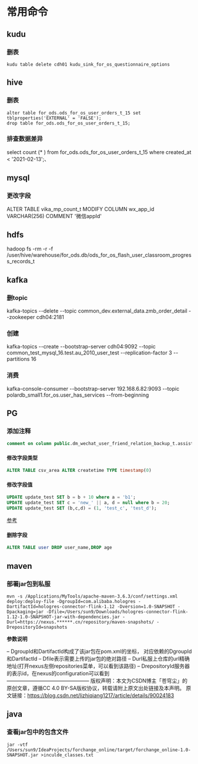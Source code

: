 # 常用命令
## kudu
### 删表
    kudu table delete cdh01 kudu_sink_for_os_questionnaire_options
## hive
### 删表
    alter table for_ods.ods_for_os_user_orders_t_15 set tblproperties('EXTERNAL' = 'FALSE');
    drop table for_ods.ods_for_os_user_orders_t_15;
### 排查数据差异
select count (* ) from  for_ods.ods_for_os_user_orders_t_15 where created_at < '2021-02-13';、

## mysql
### 更改字段
ALTER  TABLE vika_mp_count_t MODIFY COLUMN wx_app_id VARCHAR(256) COMMENT '微信appId'

## hdfs

  hadoop fs -rm -r -f /user/hive/warehouse/for_ods.db/ods_for_os_flash_user_classroom_progress_records_t
## kafka
### 删topic

 kafka-topics --delete --topic common_dev.external_data.zmb_order_detail --zookeeper cdh04:2181

 ### 创建
 kafka-topics --create --bootstrap-server cdh04:9092 --topic common_test_mysql_16.test.au_2010_user_test --replication-factor 3 --partitions 16

 ### 消费
kafka-console-consumer --bootstrap-server 192.168.6.82:9093 --topic polardb_small1.for_os.user_has_services --from-beginning


 ## PG
 ### 添加注释
  ```sql
  comment on column public.dm_wechat_user_friend_relation_backup_t.assistant_id is '助教id';
  ```

#### 修改字段类型

```sql
ALTER TABLE csv_area ALTER createtime TYPE timestamp(0)
```

#### 修改字段值

```sql
UPDATE update_test SET b = b + 10 where a = 'b1';
UPDATE update_test SET c = 'new_' || a, d = null where b = 20;
UPDATE update_test SET (b,c,d) = (1, 'test_c', 'test_d'); 
```

[参考](https://www.postgresql.org/docs/9.1/sql-update.html?spm=a2c4g.11186623.2.5.517d278esXv5md)

#### 删除字段

```sql
ALTER TABLE user DROP user_name,DROP age
```



## maven

### 部署jar包到私服

```shell
mvn -s /Applications/MyTools/apache-maven-3.6.3/conf/settings.xml deploy:deploy-file -DgroupId=com.alibaba.hologres -DartifactId=hologres-connector-flink-1.12 -Dversion=1.0-SNAPSHOT -Dpackaging=jar -Dfile=/Users/sun9/Downloads/hologres-connector-flink-1.12-1.0-SNAPSHOT-jar-with-dependencies.jar -Durl=https://nexus.******.cn/repository/maven-snapshots/ -DrepositoryId=snapshots
```

**参数说明**

– DgroupId和DartifactId构成了该jar包在pom.xml的坐标， 对应依赖的DgroupId和DartifactId
– Dfile表示需要上传的jar包的绝对路径
– Durl私服上仓库的url精确地址(打开nexus左侧repositories菜单，可以看到该路径)
– DrepositoryId服务器的表示id，在nexus的configuration可以看到
————————————————
版权声明：本文为CSDN博主「苍穹尘」的原创文章，遵循CC 4.0 BY-SA版权协议，转载请附上原文出处链接及本声明。
原文链接：https://blog.csdn.net/lizhiqiang1217/article/details/90024183

## java

### 查看jar包中的包含文件

```shell
jar -vtf /Users/sun9/IdeaProjects/forchange_online/target/forchange_online-1.0-SNAPSHOT.jar >inculde_classes.txt
```

